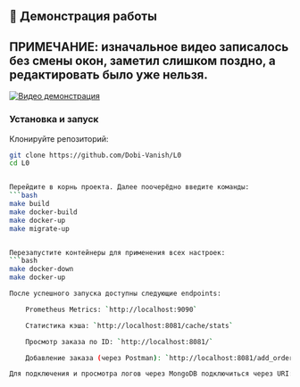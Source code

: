 ## 🎥 Демонстрация работы
## ПРИМЕЧАНИЕ: изначальное видео записалось без смены окон, заметил слишком поздно, а редактировать было уже нельзя.

[![Видео демонстрация](https://img.youtube.com/vi/9wddzxrZc4E/0.jpg)](https://youtu.be/9wddzxrZc4E)

### Установка и запуск

Клонируйте репозиторий:
```bash
git clone https://github.com/Dobi-Vanish/L0
cd L0


Перейдите в корнь проекта. Далее поочерёдно введите команды:
```bash
make build
make docker-build
make docker-up
make migrate-up


Перезапустите контейнеры для применения всех настроек:
```bash
make docker-down
make docker-up

После успешного запуска доступны следующие endpoints:

    Prometheus Metrics: `http://localhost:9090`

    Статистика кэша: `http://localhost:8081/cache/stats`

    Просмотр заказа по ID: `http://localhost:8081/`

    Добавление заказа (через Postman): `http://localhost:8081/add_order`

Для подключения и просмотра логов через MongoDB подключиться через URI: `mongodb://localhost:27017`.
